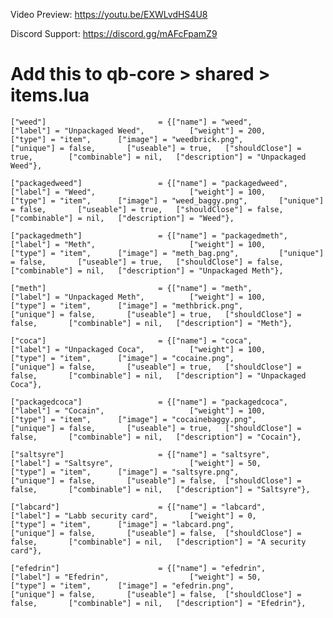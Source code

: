 Video Preview: https://youtu.be/EXWLvdHS4U8

Discord Support: https://discord.gg/mAFcFpamZ9

# Add this to qb-core > shared > items.lua


	["weed"] 						 = {["name"] = "weed", 			 		    	["label"] = "Unpackaged Weed", 	  		["weight"] = 200, 	  	["type"] = "item", 		["image"] = "weedbrick.png", 				["unique"] = false, 	  ["useable"] = true, 	["shouldClose"] = true,        ["combinable"] = nil,   ["description"] = "Unpackaged Weed"},
	
	["packagedweed"]				 = {["name"] = "packagedweed", 					["label"] = "Weed", 		    		["weight"] = 100, 		["type"] = "item", 		["image"] = "weed_baggy.png", 		["unique"] = false, 	  ["useable"] = true, 	["shouldClose"] = false,	   ["combinable"] = nil,   ["description"] = "Weed"},
	
	["packagedmeth"]				 = {["name"] = "packagedmeth", 					["label"] = "Meth", 		    		["weight"] = 100, 		["type"] = "item", 		["image"] = "meth_bag.png", 		["unique"] = false, 	  ["useable"] = true, 	["shouldClose"] = false,	   ["combinable"] = nil,   ["description"] = "Unpackaged Meth"},
	
	["meth"] 						 = {["name"] = "meth", 			  			  	["label"] = "Unpackaged Meth", 	  		["weight"] = 100, 		["type"] = "item", 		["image"] = "methbrick.png", 				["unique"] = false, 	  ["useable"] = true, 	["shouldClose"] = false,	   ["combinable"] = nil,   ["description"] = "Meth"},
	
	["coca"] 						 = {["name"] = "coca", 			  	  			["label"] = "Unpackaged Coca",   		["weight"] = 100, 		["type"] = "item", 		["image"] = "cocaine.png", 				["unique"] = false, 	  ["useable"] = true, 	["shouldClose"] = false,	   ["combinable"] = nil,   ["description"] = "Unpackaged Coca"},
	
	["packagedcoca"] 				 = {["name"] = "packagedcoca", 					["label"] = "Cocain", 	   	    		["weight"] = 100, 		["type"] = "item", 		["image"] = "cocainebaggy.png", 		["unique"] = false, 	  ["useable"] = true, 	["shouldClose"] = false,	   ["combinable"] = nil,   ["description"] = "Cocain"},

	["saltsyre"] 		 			 = {["name"] = "saltsyre", 			 	  		["label"] = "Saltsyre", 		        ["weight"] = 50, 		["type"] = "item", 		["image"] = "saltsyre.png", 				["unique"] = false, 	  ["useable"] = false, 	["shouldClose"] = false,       ["combinable"] = nil,   ["description"] = "Saltsyre"},
	
	["labcard"] 		 			 = {["name"] = "labcard", 			  			["label"] = "Labb security card", 		["weight"] = 0, 		["type"] = "item", 		["image"] = "labcard.png", 				["unique"] = false, 	  ["useable"] = false, 	["shouldClose"] = false,       ["combinable"] = nil,   ["description"] = "A security card"},
	
	["efedrin"] 			 		 = {["name"] = "efedrin", 			 	  		["label"] = "Efedrin", 	   				["weight"] = 50, 		["type"] = "item", 		["image"] = "efedrin.png", 		  		["unique"] = false, 	  ["useable"] = false, 	["shouldClose"] = false,       ["combinable"] = nil,   ["description"] = "Efedrin"},
